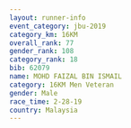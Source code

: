```yaml
---
layout: runner-info 
event_category: jbu-2019 
category_km: 16KM  
overall_rank: 77
gender_rank: 108
category_rank: 18
bib: 62079
name: MOHD FAIZAL BIN ISMAIL
category: 16KM Men Veteran
gender: Male
race_time: 2-28-19
country: Malaysia
---
```

